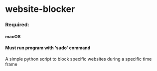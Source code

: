 # website-blocker
### Required:
#### macOS
#### Must run program with 'sudo' command
A simple python script to block specific websites during a specific time frame 
